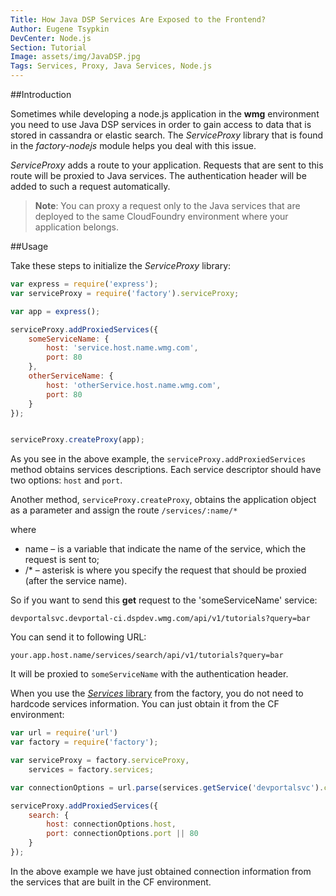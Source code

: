 ```yaml
---
Title: How Java DSP Services Are Exposed to the Frontend?
Author: Eugene Tsypkin
DevCenter: Node.js
Section: Tutorial
Image: assets/img/JavaDSP.jpg
Tags: Services, Proxy, Java Services, Node.js
---
```


##Introduction

Sometimes while developing a node.js application in the **wmg** environment you need to use Java DSP services in order to gain access to data that is stored in cassandra or elastic search. The *ServiceProxy* library that is found in the *factory-nodejs* module helps you deal with this issue.

*ServiceProxy* adds a route to your application. Requests that are sent to this route will be proxied to Java services. The authentication header will be added to such a request automatically.

>**Note**: You can proxy a request only to the Java services that are deployed to the same CloudFoundry environment where your application belongs.

##Usage

Take these steps to initialize the *ServiceProxy* library:

```js
var express = require('express');
var serviceProxy = require('factory').serviceProxy;

var app = express();

serviceProxy.addProxiedServices({
    someServiceName: {
        host: 'service.host.name.wmg.com',
        port: 80
    },
    otherServiceName: {
        host: 'otherService.host.name.wmg.com',
        port: 80
    }
});


serviceProxy.createProxy(app);

```

As you see in the above example, the `serviceProxy.addProxiedServices` method obtains services descriptions. Each service descriptor should have two options: `host` and `port`.

Another method, `serviceProxy.createProxy`, obtains the application object as a parameter and assign the route `/services/:name/*` 

where 

- name – is a variable that indicate the name of the service, which the request is sent to;
- /* – asterisk is where you specify the request that should be proxied (after the service name). 

So if you want to send this **get** request to the 'someServiceName' service:

`devportalsvc.devportal-ci.dspdev.wmg.com/api/v1/tutorials?query=bar`

You can send it to following URL:

`your.app.host.name/services/search/api/v1/tutorials?query=bar`

It will be proxied to `someServiceName` with the authentication header.


When you use the [*Services* library][1] from the factory, you do not need to hardcode services information. 
You can just obtain it from the CF environment:

```js
var url = require('url')
var factory = require('factory');

var serviceProxy = factory.serviceProxy,
    services = factory.services;

var connectionOptions = url.parse(services.getService('devportalsvc').credentials.conn);

serviceProxy.addProxiedServices({
    search: {
        host: connectionOptions.host,
        port: connectionOptions.port || 80
    }
});

```
In the above example we have just obtained connection information from the services that are built in the CF environment.

[1]: http://devportal.devportal-ci.dspdev.wmg.com/docs/nodejs/tutorial/binding_to_services_in_cloud_foundry

